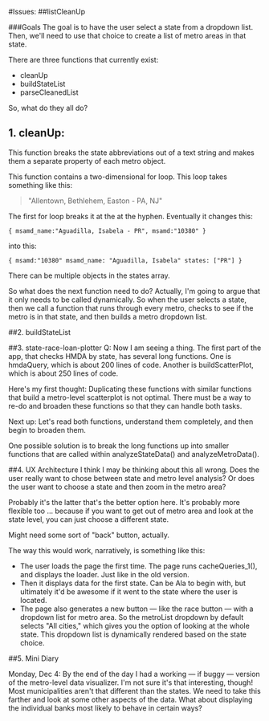 #Issues:
##listCleanUp

###Goals
The goal is to have the user select a state from a dropdown list. Then, we'll need to use that choice to create a list of metro areas in that state. 


There are three functions that currently exist:

- cleanUp
- buildStateList
- parseCleanedList

So, what do they all do?

## 1. cleanUp: 
This function breaks the state abbreviations out of a text string and makes them a separate property of each metro object. 

This function contains a two-dimensional for loop. This loop takes something like this: 

> "Allentown, Bethlehem, Easton - PA, NJ" 

The first for loop breaks it at the at the hyphen. Eventually it changes this:

`
{
   msamd_name:"Aguadilla, Isabela - PR",
   msamd:"10380"
}
`

into this:

`
{ msamd:"10380"
msamd_name: "Aguadilla, Isabela"
states: ["PR"]
}
`

There can be multiple objects in the states array. 

So what does the next function need to do? Actually, I'm going to argue that it only needs to be called dynamically. So when the user selects a state, then we call a function that runs through every metro, checks to see if the metro is in that state, and then builds a metro dropdown list. 

##2. buildStateList


##3. state-race-loan-plotter
Q: Now I am seeing a thing. The first part of the app, that checks HMDA by state, has several long functions. One is hmdaQuery, which is about 200 lines of code. Another is buildScatterPlot, which is about 250 lines of code. 

Here's my first thought: Duplicating these functions with similar functions that build a metro-level scatterplot is not optimal. There must be a way to re-do and broaden these functions so that they can handle both tasks. 

Next up: Let's read both functions, understand them completely, and then begin to broaden them. 

One possible solution is to break the long functions up into smaller functions that are called within analyzeStateData() and analyzeMetroData(). 

##4. UX Architecture
I think I may be thinking about this all wrong. Does the user really want to chose between state and metro level analysis? Or does the user want to choose a state and then zoom in the metro area? 

Probably it's the latter that's the better option here. It's probably more flexible too ... because if you want to get out of metro area and look at the state level, you can just choose a different state. 

Might need some sort of "back" button, actually. 

The way this would work, narratively, is something like this: 

- The user loads the page the first time. The page runs cacheQueries_1(), and displays the loader. Just like in the old version. 
- Then it displays data for the first state. Can be Ala to begin with, but ultimately it'd be awesome if it went to the state where the user is located. 
- The page also generates a new button — like the race button — with a dropdown list for metro area. So the metroList dropdown by default selects "All cities," which gives you the option of looking at the whole state. This dropdown list is dynamically rendered based on the state choice. 

##5. Mini Diary

Monday, Dec 4: By the end of the day I had a working — if buggy — version of the metro-level data visualizer. I'm not sure it's that interesting, though! Most municipalities aren't that different than the states. We need to take this farther and look at some other aspects of the data. What about displaying the individual banks most likely to behave in certain ways?



